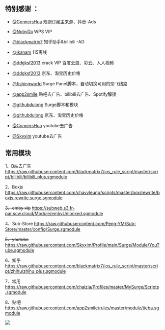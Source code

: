 ## 特别感谢 ：

* [@ConnersHua](https://github.com/DivineEngine/Profiles/tree/master) 规则订阅主来源、抖音-Ads

* [@NobyDa](https://github.com/NobyDa/Script/tree/master) WPS VIP

* [@blackmatrix7](https://github.com/blackmatrix7/ios_rule_script) 知乎助手&bilibili -AD

* [@ikanam](https://github.com/ikanam/Surge-Scripts) 115离线

* [@ddgksf2013](https://github.com/ddgksf2013/Cuttlefish/blob/master/Rewrite/UnlockApp.conf) crack VIP 百度云盘、彩云、人人视频

* [@ddgksf2013](https://raw.githubusercontent.com/ddgksf2013/Cuttlefish/master/Rewrite/History_price.conf) 京东、淘宝历史价格

* [@fishingworld](https://github.com/fishingworld/something/tree/main/NetflixSelect) Surge Panel脚本，自动切换可用的奈飞线路

* [@app2smile](https://github.com/app2smile/rules) 贴吧去广告、bilibili去广告、Spotify解锁

* [@githubdulong](https://github.com/githubdulong/Script/tree/master/Surge) Surge脚本和模块

* [@githubdulong](https://raw.githubusercontent.com/githubdulong/Script/master/jd_price.sgmodule) 京东、淘宝历史价格

* [@ConnersHua](https://github.com/DivineEngine/Profiles/blob/master/Surge/Module/Block/YouTubeAds.sgmodule) youtube去广告

* [@Skyxim](https://github.com/Skyxim/Profile/tree/main/Surge/Module) youtube去广告

## 常用模块
1、B站去广告
https://raw.githubusercontent.com/blackmatrix7/ios_rule_script/master/script/bilibili/bilibili_plus.sgmodule

2、Boxjs
https://raw.githubusercontent.com/chavyleung/scripts/master/box/rewrite/boxjs.rewrite.surge.sgmodule

~~3、emby vip~~
https://subweb.s3.fr-par.scw.cloud/Module/embyUnlocked.sgmodule

4、Sub-Store
https://raw.githubusercontent.com/Peng-YM/Sub-Store/master/config/Surge.sgmodule

~~5、youtube~~
https://raw.githubusercontent.com/Skyxim/Profile/main/Surge/Module/YouTube.sgmodule

6、知乎
https://raw.githubusercontent.com/blackmatrix7/ios_rule_script/master/script/zhihu/zhihu_plus.sgmodule

7、常用
https://raw.githubusercontent.com/chaizia/Profiles/master/MySurge/Scripts.sgmodule

8、贴吧
https://raw.githubusercontent.com/app2smile/rules/master/module/tieba.sgmodule


![](https://cdn.jsdelivr.net/gh/chaizia/mypic@5072e0157e48c8e985285b28dcfe02d22db4fef6/2021/11/30/bf74a9193d48ba8f6164bf8c0f8bf975.png)
